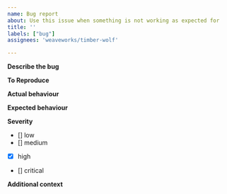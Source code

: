 ```yaml
---
name: Bug report
about: Use this issue when something is not working as expected for 
title: ''
labels: ["bug"]
assignees: 'weaveworks/timber-wolf'

---
```

**Describe the bug**
<!-- A clear and concise description of what the bug is. -->


**To Reproduce**
<!-- Steps to reproduce the behaviour. -->


**Actual behaviour**
<!-- A clear and concise description of the resulting behaviour. -->


**Expected behaviour**
<!-- A clear and concise description of what you expected to happen. -->


**Severity**
- [] low 
- [] medium
- [x] high
- [] critical

**Additional context**
<!-- Add any other context about the problem here. -->

